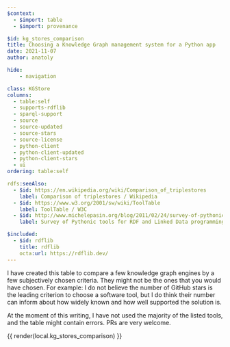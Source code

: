 ```yaml
---
$context:
  - $import: table
  - $import: provenance

$id: kg_stores_comparison
title: Choosing a Knowledge Graph management system for a Python app
date: 2021-11-07
author: anatoly

hide:
    - navigation

class: KGStore
columns:
  - table:self
  - supports-rdflib
  - sparql-support
  - source
  - source-updated
  - source-stars
  - source-license
  - python-client
  - python-client-updated
  - python-client-stars
  - ui
ordering: table:self

rdfs:seeAlso:
  - $id: https://en.wikipedia.org/wiki/Comparison_of_triplestores
    label: Comparison of triplestores / Wikipedia
  - $id: https://www.w3.org/2001/sw/wiki/ToolTable
    label: ToolTable / W3C
  - $id: http://www.michelepasin.org/blog/2011/02/24/survey-of-pythonic-tools-for-rdf-and-linked-data-programming/
    label: Survey of Pythonic tools for RDF and Linked Data programming / Michele Pasin

$included:
  - $id: rdflib
    title: rdflib
    octa:url: https://rdflib.dev/ 
---
```


I have created this table to compare a few knowledge graph engines by a few subjectively chosen criteria. They might not be the ones that you would have chosen. For example: I do not believe the number of GitHub stars is the leading criterion to choose a software tool, but I do think their number can inform about how widely known and how well supported the solution is.

At the moment of this writing, I have not used the majority of the listed tools, and the table might contain errors. PRs are very welcome.

{{ render(local.kg_stores_comparison) }}
